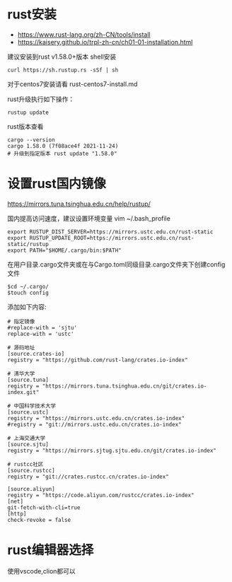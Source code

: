 # rust安装
- https://www.rust-lang.org/zh-CN/tools/install
- https://kaisery.github.io/trpl-zh-cn/ch01-01-installation.html

建议安装到rust v1.58.0+版本
shell安装
```shell
curl https://sh.rustup.rs -sSf | sh
```
对于centos7安装请看 rust-centos7-install.md

rust升级执行如下操作：
```shell
rustup update
```

rust版本查看
```shell
cargo --version
cargo 1.58.0 (7f08ace4f 2021-11-24)
# 升级到指定版本 rust update "1.58.0"
```

# 设置rust国内镜像
https://mirrors.tuna.tsinghua.edu.cn/help/rustup/

国内提高访问速度，建议设置环境变量 vim ~/.bash_profile
```shell
export RUSTUP_DIST_SERVER=https://mirrors.ustc.edu.cn/rust-static
export RUSTUP_UPDATE_ROOT=https://mirrors.ustc.edu.cn/rust-static/rustup
export PATH="$HOME/.cargo/bin:$PATH"
```

在用户目录.cargo文件夹或在与Cargo.toml同级目录.cargo文件夹下创建config文件
```shell
$cd ~/.cargo/
$touch config
```

添加如下内容:
```shell
# 指定镜像
#replace-with = 'sjtu'
replace-with = 'ustc'

# 源码地址
[source.crates-io]
registry = "https://github.com/rust-lang/crates.io-index"

# 清华大学
[source.tuna]
registry = "https://mirrors.tuna.tsinghua.edu.cn/git/crates.io-index.git"

# 中国科学技术大学
[source.ustc]
registry = "https://mirrors.ustc.edu.cn/crates.io-index"
#registry = "git://mirrors.ustc.edu.cn/crates.io-index"

# 上海交通大学
[source.sjtu]
registry = "https://mirrors.sjtug.sjtu.edu.cn/git/crates.io-index"

# rustcc社区
[source.rustcc]
registry = "git://crates.rustcc.cn/crates.io-index"

[source.aliyun]
registry = "https://code.aliyun.com/rustcc/crates.io-index"
[net]
git-fetch-with-cli=true
[http]
check-revoke = false
```

# rust编辑器选择
使用vscode,clion都可以
